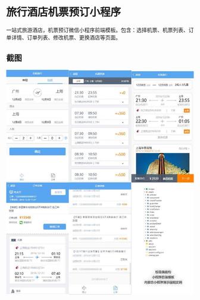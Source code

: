 # 旅行酒店机票预订小程序
一站式旅游酒店，机票预订微信小程序前端模板。包含：选择机票、机票列表、订单详情、订单列表、修改机票、更换酒店等页面。 

## 截图
![预览](images/screen.jpg)

